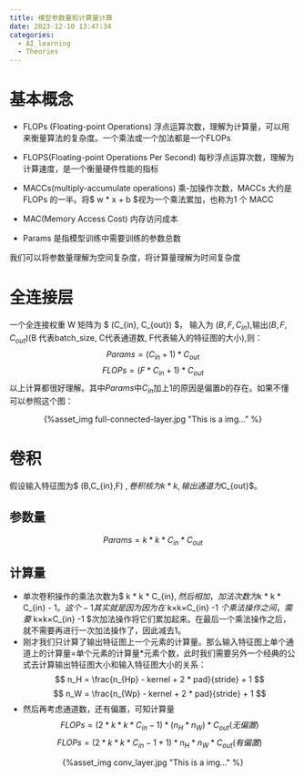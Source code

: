 ```yaml
---
title: 模型参数量和计算量计算
date: 2023-12-10 13:47:34
categories:
  - AI_learning
  - Theories
---
```

# 基本概念
- FLOPs (Floating-point Operations)
浮点运算次数，理解为计算量，可以用来衡量算法的复杂度。一个乘法或一个加法都是一个FLOPs

- FLOPS(Floating-point Operations Per Second)
每秒浮点运算次数，理解为计算速度，是一个衡量硬件性能的指标

- MACCs(multiply-accumulate operations)
乘-加操作次数，MACCs 大约是 FLOPs 的一半。将$ w * x + b $视为一个乘法累加，也称为1 个 MACC 

- MAC(Memory Access Cost)
内存访问成本

- Params
是指模型训练中需要训练的参数总数

我们可以将参数量理解为空间复杂度，将计算量理解为时间复杂度
# 全连接层
一个全连接权重 W 矩阵为 $ (C_{in}, C_{out}) $， 输入为 $(B,F,C_{in})$,输出$(B,F,C_{out})$(B 代表batch_size, C代表通道数, F代表输入的特征图的大小),则：
$$
Params = (C_{in} + 1 )* C_{out}
$$
$$
FLOPs = (F * C_{in} + 1) * C_{out}
$$
以上计算都很好理解。其中$Params$中$C_{in}$加上1的原因是偏置$b$的存在。如果不懂可以参照这个图：
<center>{%asset_img full-connected-layer.jpg "This is a img..." %}</center>

# 卷积
假设输入特征图为$ (B,C_{in},F) $,卷积核为 k * k ,输出通道为$C_{out}$。
## 参数量
$$
Params = k * k * C_{in} * C_{out}
$$
## 计算量
- 单次卷积操作的乘法次数为$ k * k * C_{in}$, 然后相加，加法次数为$k * k * C_{in} - 1$。这个-1其实就是因为因为在$ k×k×C_{in} -1 $个乘法操作之间，需要$ k×k×C_{in} -1 $次加法操作将它们累加起来。在最后一个乘法操作之后，就不需要再进行一次加法操作了，因此减去1。
- 刚才我们只计算了输出特征图上一个元素的计算量。那么输入特征图上单个通道上的计算量=单个元素的计算量*元素个数，此时我们需要另外一个经典的公式去计算输出特征图大小和输入特征图大小的关系：
$$
n_H = \frac{n_{Hp} - kernel + 2 * pad}{stride} + 1
$$
$$
n_W = \frac{n_{Wp} - kernel + 2 * pad}{stride} + 1
$$
- 然后再考虑通道数，还有偏置，可知计算量
$$FLOPs = (2 * k * k * C_{in} - 1) * (n_H * n_W) * C_{out}(无偏置)$$
$$FLOPs = (2 * k * k * C_{in} - 1 + 1) * n_H * n_W * C_{out}(有偏置)$$
<center>{%asset_img conv_layer.jpg "This is a img..." %}</center>